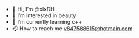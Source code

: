 - 👋 Hi, I’m @xlxDH
- 👀 I’m interested in beauty
- 🌱 I’m currently learning c++
- 📫 How to reach me v847588615@hotmain.com

<!---
xlxDH/xlxDH is a ✨ special ✨ repository because its `README.md` (this file) appears on your GitHub profile.
You can click the Preview link to take a look at your changes.
--->
